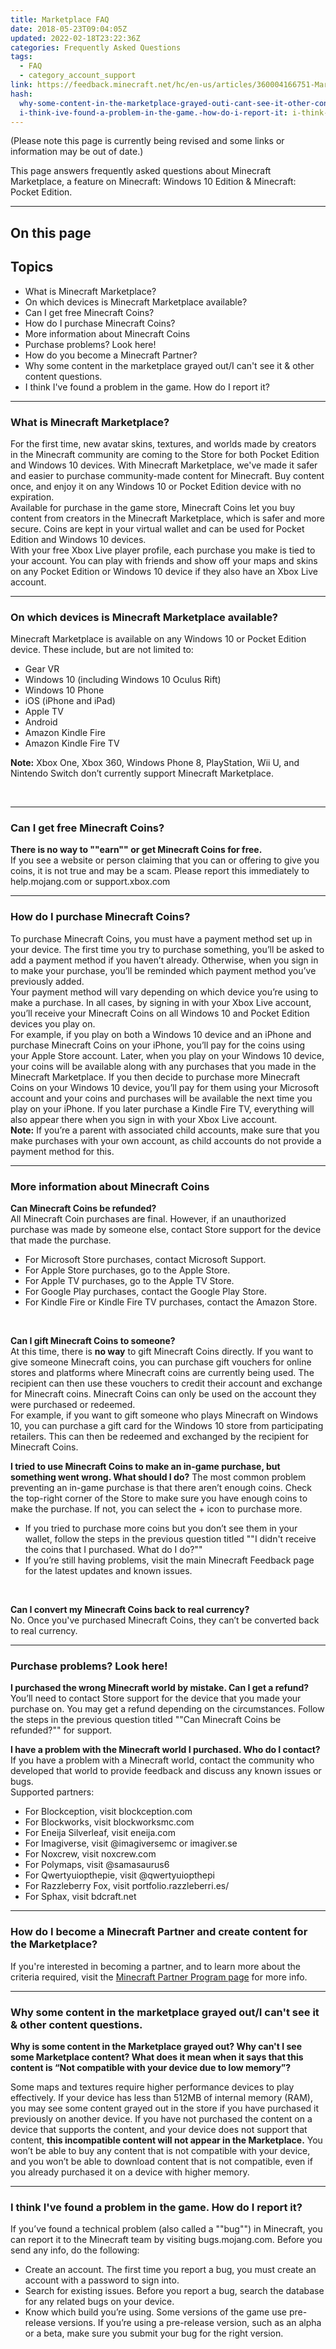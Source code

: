 ```yaml
---
title: Marketplace FAQ
date: 2018-05-23T09:04:05Z
updated: 2022-02-18T23:22:36Z
categories: Frequently Asked Questions
tags:
  - FAQ
  - category_account_support
link: https://feedback.minecraft.net/hc/en-us/articles/360004166751-Marketplace-FAQ
hash:
  why-some-content-in-the-marketplace-grayed-outi-cant-see-it-other-content-questions.: why-some-content-in-the-marketplace-grayed-outi-cant-see-it--other-content-questions
  i-think-ive-found-a-problem-in-the-game.-how-do-i-report-it: i-think-ive-found-a-problem-in-the-game-how-do-i-report-it
---
```


(Please note this page is currently being revised and some links or information may be out of date.)

This page answers frequently asked questions about Minecraft Marketplace, a feature on Minecraft: Windows 10 Edition & Minecraft: Pocket Edition.

------------------------------------------------------------------------

## On this page

## Topics

- What is Minecraft Marketplace?
- On which devices is Minecraft Marketplace available?
- Can I get free Minecraft Coins?
- How do I purchase Minecraft Coins?
- More information about Minecraft Coins
- Purchase problems? Look here!
- How do you become a Minecraft Partner?
- Why some content in the marketplace grayed out/I can't see it & other content questions.
- I think I've found a problem in the game. How do I report it?

------------------------------------------------------------------------

### What is Minecraft Marketplace?

For the first time, new avatar skins, textures, and worlds made by creators in the Minecraft community are coming to the Store for both Pocket Edition and Windows 10 devices. With Minecraft Marketplace, we've made it safer and easier to purchase community-made content for Minecraft. Buy content once, and enjoy it on any Windows 10 or Pocket Edition device with no expiration.  
Available for purchase in the game store, Minecraft Coins let you buy content from creators in the Minecraft Marketplace, which is safer and more secure. Coins are kept in your virtual wallet and can be used for Pocket Edition and Windows 10 devices.  
With your free Xbox Live player profile, each purchase you make is tied to your account. You can play with friends and show off your maps and skins on any Pocket Edition or Windows 10 device if they also have an Xbox Live account.

------------------------------------------------------------------------

### On which devices is Minecraft Marketplace available?

Minecraft Marketplace is available on any Windows 10 or Pocket Edition device. These include, but are not limited to:

- Gear VR
- Windows 10 (including Windows 10 Oculus Rift)
- Windows 10 Phone
- iOS (iPhone and iPad)
- Apple TV
- Android
- Amazon Kindle Fire
- Amazon Kindle Fire TV

  
**Note:** Xbox One, Xbox 360, Windows Phone 8, PlayStation, Wii U, and Nintendo Switch don’t currently support Minecraft Marketplace.

 

------------------------------------------------------------------------

### Can I get free Minecraft Coins?

**There is no way to ""earn"" or get Minecraft Coins for free.**  
If you see a website or person claiming that you can or offering to give you coins, it is not true and may be a scam. Please report this immediately to help.mojang.com or support.xbox.com

------------------------------------------------------------------------

### How do I purchase Minecraft Coins?

To purchase Minecraft Coins, you must have a payment method set up in your device. The first time you try to purchase something, you’ll be asked to add a payment method if you haven’t already. Otherwise, when you sign in to make your purchase, you’ll be reminded which payment method you’ve previously added.  
Your payment method will vary depending on which device you’re using to make a purchase. In all cases, by signing in with your Xbox Live account, you’ll receive your Minecraft Coins on all Windows 10 and Pocket Edition devices you play on.  
For example, if you play on both a Windows 10 device and an iPhone and purchase Minecraft Coins on your iPhone, you’ll pay for the coins using your Apple Store account. Later, when you play on your Windows 10 device, your coins will be available along with any purchases that you made in the Minecraft Marketplace. If you then decide to purchase more Minecraft Coins on your Windows 10 device, you’ll pay for them using your Microsoft account and your coins and purchases will be available the next time you play on your iPhone. If you later purchase a Kindle Fire TV, everything will also appear there when you sign in with your Xbox Live account.  
**Note:** If you’re a parent with associated child accounts, make sure that you make purchases with your own account, as child accounts do not provide a payment method for this.

------------------------------------------------------------------------

### More information about Minecraft Coins

**Can Minecraft Coins be refunded?**  
All Minecraft Coin purchases are final. However, if an unauthorized purchase was made by someone else, contact Store support for the device that made the purchase.

- For Microsoft Store purchases, contact Microsoft Support.
- For Apple Store purchases, go to the Apple Store.
- For Apple TV purchases, go to the Apple TV Store.
- For Google Play purchases, contact the Google Play Store.
- For Kindle Fire or Kindle Fire TV purchases, contact the Amazon Store.

 

**Can I gift Minecraft Coins to someone?**  
At this time, there is **no way** to gift Minecraft Coins directly. If you want to give someone Minecraft coins, you can purchase gift vouchers for online stores and platforms where Minecraft coins are currently being used. The recipient can then use these vouchers to credit their account and exchange for Minecraft coins. Minecraft Coins can only be used on the account they were purchased or redeemed.  
For example, if you want to gift someone who plays Minecraft on Windows 10, you can purchase a gift card for the Windows 10 store from participating retailers. This can then be redeemed and exchanged by the recipient for Minecraft Coins.

**I tried to use Minecraft Coins to make an in-game purchase, but something went wrong. What should I do?** The most common problem preventing an in-game purchase is that there aren’t enough coins. Check the top-right corner of the Store to make sure you have enough coins to make the purchase. If not, you can select the + icon to purchase more.

- If you tried to purchase more coins but you don’t see them in your wallet, follow the steps in the previous question titled ""I didn't receive the coins that I purchased. What do I do?""
- If you’re still having problems, visit the main Minecraft Feedback page for the latest updates and known issues.

 

**Can I convert my Minecraft Coins back to real currency?**  
No. Once you've purchased Minecraft Coins, they can’t be converted back to real currency.

------------------------------------------------------------------------

### Purchase problems? Look here!

**I purchased the wrong Minecraft world by mistake. Can I get a refund?**  
You’ll need to contact Store support for the device that you made your purchase on. You may get a refund depending on the circumstances. Follow the steps in the previous question titled ""Can Minecraft Coins be refunded?"" for support.

**I have a problem with the Minecraft world I purchased. Who do I contact?**  
If you have a problem with a Minecraft world, contact the community who developed that world to provide feedback and discuss any known issues or bugs.   
Supported partners:

- For Blockception, visit blockception.com
- For Blockworks, visit blockworksmc.com
- For Eneija Silverleaf, visit eneija.com
- For Imagiverse, visit @imagiversemc or imagiver.se
- For Noxcrew, visit noxcrew.com
- For Polymaps, visit @samasaurus6
- For Qwertyuiopthepie, visit @qwertyuiopthepi
- For Razzleberry Fox, visit portfolio.razzleberri.es/
- For Sphax, visit bdcraft.net

------------------------------------------------------------------------

### How do I become a Minecraft Partner and create content for the Marketplace?

If you're interested in becoming a partner, and to learn more about the criteria required, visit the [Minecraft Partner Program page](https://www.minecraft.net/en-us/partner) for more info.

------------------------------------------------------------------------

### Why some content in the marketplace grayed out/I can't see it & other content questions.

**Why is some content in the Marketplace grayed out? Why can't I see some Marketplace content? What does it mean when it says that this content is “Not compatible with your device due to low memory”?**  
  
Some maps and textures require higher performance devices to play effectively. If your device has less than 512MB of internal memory (RAM), you may see some content grayed out in the store if you have purchased it previously on another device. If you have not purchased the content on a device that supports the content, and your device does not support that content, **this incompatible content will not appear in the Marketplace.** You won’t be able to buy any content that is not compatible with your device, and you won’t be able to download content that is not compatible, even if you already purchased it on a device with higher memory.

------------------------------------------------------------------------

### I think I've found a problem in the game. How do I report it?

If you’ve found a technical problem (also called a ""bug"") in Minecraft, you can report it to the Minecraft team by visiting bugs.mojang.com. Before you send any info, do the following:

- Create an account. The first time you report a bug, you must create an account with a password to sign into.
- Search for existing issues. Before you report a bug, search the database for any related bugs on your device.
- Know which build you’re using. Some versions of the game use pre-release versions. If you’re using a pre-release version, such as an alpha or a beta, make sure you submit your bug for the right version.
